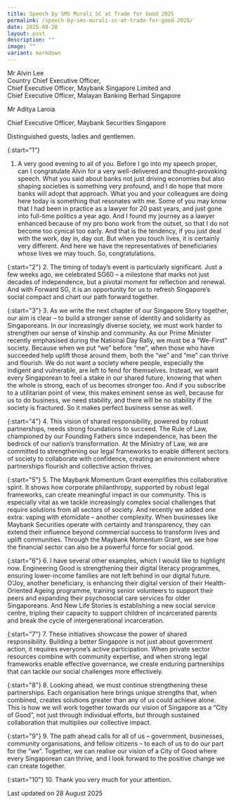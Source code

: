 ```yaml
---
title: Speech by SMS Murali SC at Trade for Good 2025
permalink: /speech-by-sms-murali-sc-at-trade-for-good-2025/
date: 2025-08-28
layout: post
description: ""
image: ""
variant: markdown
---
```

Mr Alvin Lee<br>Country Chief Executive Officer, <br>Chief Executive Officer, Maybank Singapore Limited and <br>Chief Executive Officer, Malayan Banking Berhad Singapore<br>

<p>Mr Aditya Laroia </p>
Chief Executive Officer, Maybank Securities Singapore

Distinguished guests, ladies and gentlemen. 

{:start="1"}
1.	A very good evening to all of you. Before I go into my speech proper, can I congratulate Alvin for a very well-delivered and thought-provoking speech. What you said about banks not just driving economies but also shaping societies is something very profound, and I do hope that more banks will adopt that approach. What you and your colleagues are doing here today is something that resonates with me. Some of you may know that I had been in practice as a lawyer for 20 past years, and just gone into full-time politics a year ago. And I found my journey as a lawyer enhanced because of my pro bono work from the outset, so that I do not become too cynical too early. And that is the tendency, if you just deal with the work, day in, day out. But when you touch lives, it is certainly very different. And here we have the representatives of beneficiaries whose lives we may touch. So, congratulations.

{:start="2"}
2.	The timing of today’s event is particularly significant. Just a few weeks ago, we celebrated SG60 – a milestone that marks not just decades of independence, but a pivotal moment for reflection and renewal. And with Forward SG, it is an opportunity for us to refresh Singapore’s social compact and chart our path forward together.
 
{:start="3"} 
3.	As we write the next chapter of our Singapore Story together, our aim is clear – to build a stronger sense of identity and solidarity as Singaporeans. In our increasingly diverse society, we must work harder to strengthen our sense of kinship and community. As our Prime Minister recently emphasised during the National Day Rally, we must be a “We-First” society. Because when we put “we” before “me”, when those who have succeeded help uplift those around them, both the “we” and “me” can thrive and flourish. We do not want a society where people, especially the indigent and vulnerable, are left to fend for themselves. Instead, we want every Singaporean to feel a stake in our shared future, knowing that when the whole is strong, each of us becomes stronger too. And if you subscribe to a utilitarian point of view, this makes eminent sense as well, because for us to do business, we need stability, and there will be no stability if the society is fractured. So it makes perfect business sense as well.

{:start="4"}
4.	This vision of shared responsibility, powered by robust partnerships, needs strong foundations to succeed. The Rule of Law, championed by our Founding Fathers since independence, has been the bedrock of our nation’s transformation. At the Ministry of Law, we are committed to strengthening our legal frameworks to enable different sectors of society to collaborate with confidence, creating an environment where partnerships flourish and collective action thrives. 

{:start="5"}
5.	The Maybank Momentum Grant exemplifies this collaborative spirit. It shows how corporate philanthropy, supported by robust legal frameworks, can create meaningful impact in our community. This is especially vital as we tackle increasingly complex social challenges that require solutions from all sectors of society. And recently we added one extra: vaping with etomidate – another complexity. When businesses like Maybank Securities operate with certainty and transparency, they can extend their influence beyond commercial success to transform lives and uplift communities. Through the Maybank Momentum Grant, we see how the financial sector can also be a powerful force for social good.

{:start="6"}
6.	I have several other examples, which I would like to highlight now. Engineering Good is strengthening their digital literacy programmes, ensuring lower-income families are not left behind in our digital future. O’Joy, another beneficiary, is enhancing their digital version of their Health-Oriented Ageing programme, training senior volunteers to support their peers and expanding their psychosocial care services for older Singaporeans. And New Life Stories is establishing a new social service centre, tripling their capacity to support children of incarcerated parents and break the cycle of intergenerational incarceration.

{:start="7"}
7.	These initiatives showcase the power of shared responsibility. Building a better Singapore is not just about government action, it requires everyone’s active participation. When private sector resources combine with community expertise, and when strong legal frameworks enable effective governance, we create enduring partnerships that can tackle our social challenges more effectively. 

{:start="8"}
8.	Looking ahead, we must continue strengthening these partnerships. Each organisation here brings unique strengths that, when combined, creates solutions greater than any of us could achieve alone. This is how we will work together towards our vision of Singapore as a “City of Good”, not just through individual efforts, but through sustained collaboration that multiplies our collective impact. 

{:start="9"}
9.	The path ahead calls for all of us – government, businesses, community organisations, and fellow citizens – to each of us to do our part for the “we”. Together, we can realise our vision of a City of Good where every Singaporean can thrive, and I look forward to the positive change we can create together. 

{:start="10"}
10.	Thank you very much for your attention. 


<p class="right-side-updated">Last updated on 28 August 2025</p>
